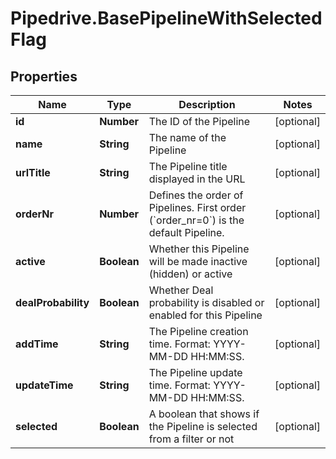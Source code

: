 # Pipedrive.BasePipelineWithSelectedFlag

## Properties

Name | Type | Description | Notes
------------ | ------------- | ------------- | -------------
**id** | **Number** | The ID of the Pipeline | [optional] 
**name** | **String** | The name of the Pipeline | [optional] 
**urlTitle** | **String** | The Pipeline title displayed in the URL | [optional] 
**orderNr** | **Number** | Defines the order of Pipelines. First order (&#x60;order_nr&#x3D;0&#x60;) is the default Pipeline. | [optional] 
**active** | **Boolean** | Whether this Pipeline will be made inactive (hidden) or active | [optional] 
**dealProbability** | **Boolean** | Whether Deal probability is disabled or enabled for this Pipeline | [optional] 
**addTime** | **String** | The Pipeline creation time. Format: YYYY-MM-DD HH:MM:SS. | [optional] 
**updateTime** | **String** | The Pipeline update time. Format: YYYY-MM-DD HH:MM:SS. | [optional] 
**selected** | **Boolean** | A boolean that shows if the Pipeline is selected from a filter or not | [optional] 


